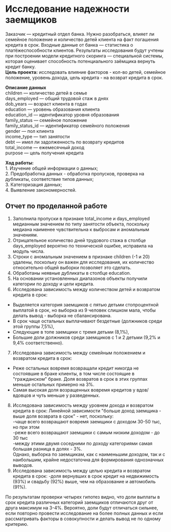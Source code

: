 # Исследование надежности заемщиков  

Заказчик — кредитный отдел банка. Нужно разобраться, влияет ли семейное положение и количество детей клиента на факт погашения кредита в срок. Входные данные от банка — статистика о платёжеспособности клиентов.
Результаты исследования будут учтены при построении модели кредитного скоринга — специальной системы, которая оценивает способность потенциального заёмщика вернуть кредит банку.    
**Цель проекта:** исследовать влияние факторов - кол-во детей, семейное положение, уровень дохода, цель кредита - на возврат кредита в срок.  

**Описание данных**  
children — количество детей в семье  
days_employed — общий трудовой стаж в днях  
dob_years — возраст клиента в годах  
education — уровень образования клиента  
education_id — идентификатор уровня образования  
family_status — семейное положение  
family_status_id — идентификатор семейного положения  
gender — пол клиента  
income_type — тип занятости  
debt — имел ли задолженность по возврату кредитов  
total_income — ежемесячный доход  
purpose — цель получения кредита  

**Ход работы:**    
    1. Изучение общей информации о данных;    
    2. Предобработка данных - обработка пропусков, проверка на дубликаты, соответствие типов данных;    
    3. Категоризация данных;     
    4. Выявление закономерностей.  

## Отчет по проделанной работе  

1. Заполнила пропуски в признаке total_income и days_employed медианным значением по типу занятости объекта, поскольку медиана наименее чувствительна к выбросам и аномальным значениям.
2. Отрицательное количество дней трудового стажа в столбце days_employed вероятно по технической ошибке, исправила на модуль числа.
3. Строки с аномальным значением в признаке children (-1 и 20) удалены, поскольку он важен для исследования, их количество относительно общей выборки позволяет это сделать.  
4. Обработаны неявные дубликаты в столбце education.
5. На основании установленных диапазонов объекты получили категории по доходу и цели кредита.  
6. Исследована зависимость между количеством детей и возвратом кредита в срок:
- Выделяется категория заемщиков с пятью детьми стопроцентной выплатой в срок, но выборка из 9 человек слишком мала, чтобы делать вывод - выборка не сбалансирована.
- В срок чаще остальных выплачивают бездетные (должников среди этой группы 7,5%),
- Следующие в топе заемщики с тремя детьми (8,1%),
- Большие доли должников среди заемщиков с 1 и 2 детьми (9,2% и 9,4% соответственно).  
7. Исследована зависимость между семейным положением и возвратом кредита в срок:  
- Реже остальных вовремя возвращали кредит никогда не состоявшие в браке клиенты, в том числе состоящие в "гражданском" браке. Доля возвратов в срок в этих группах меньше остальных примерно на 3%.
- Cамая высокая доля возращенных вовремя кредитов у вдов/вдовцов и чуть меньше у разведенных.
8. Исследована зависимость между уровнем дохода и возвратом кредита в срок:
Линейной зависимости "больше доход заемщика - выше доля возврата в срок" - нет, поскольку:  
-чаще всего возвращают вовремя заемщики с доходом 30-50 тыс, но при этом  
-реже всего возвращают заемщики с самым низким доходом - до 30 тыс  
-между этими двумя соседними по доходу категориями самая большая разница в долях - 3%.   
Однако, выборка по заемщикам, как с наименьшим доходом, так и с наибольшим, крайне недостаточна для формирования однозначных выводов.    
9. Исследована зависимость между целью кредита и возвратом кредита в срок:
-доля вернувших в срок кредит на недвижимость (93%) и свадьбу (92%) выше, чем на образование и автомобиль (91%).

По результатам проверки четырех гипотез видно, что доли выплаты в срок кредита различных категорий заемщиков отличаются друг от друга максимум на 3-4%. Вероятно, доли будут отличаться сильнее, если повторно провести исследование на более полных данных и если рассматривать факторы в совокупности и делать вывод не по одному критерию.

